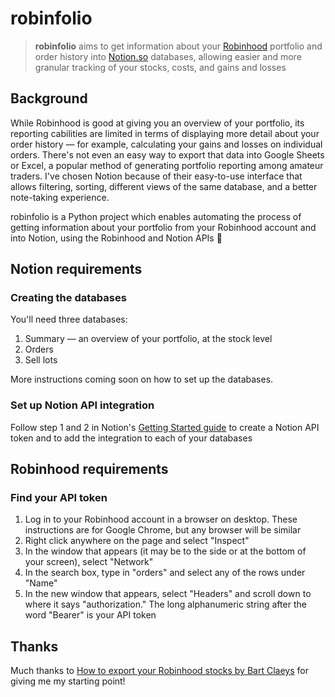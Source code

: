 # robinfolio

> **robinfolio** aims to get information about your [Robinhood](https://robinhood.com/) portfolio and order history into [Notion.so](https://notion.so) databases, allowing easier and more granular tracking of your stocks, costs, and gains and losses

## Background
While Robinhood is good at giving you an overview of your portfolio, its reporting cabilities are limited in terms of displaying more detail about your order history — for example, calculating your gains and losses on individual orders. There's not even an easy way to export that data into Google Sheets or Excel, a popular method of generating portfolio reporting among amateur traders. I've chosen Notion because of their easy-to-use interface that allows filtering, sorting, different views of the same database, and a better note-taking experience. 

robinfolio is a Python project which enables automating the process of getting information about your portfolio from your Robinhood account and into Notion, using the Robinhood and Notion APIs :rocket: 

## Notion requirements 
### Creating the databases 
You'll need three databases: 
1. Summary — an overview of your portfolio, at the stock level 
2. Orders 
3. Sell lots 

More instructions coming soon on how to set up the databases. 

### Set up Notion API integration 
Follow step 1 and 2 in Notion's [Getting Started guide](https://developers.notion.com/docs/getting-started#getting-started) to create a Notion API token and to add the integration to each of your databases 

## Robinhood requirements 
### Find your API token 
1. Log in to your Robinhood account in a browser on desktop. These instructions are for Google Chrome, but any browser will be similar
2. Right click anywhere on the page and select "Inspect" 
3. In the window that appears (it may be to the side or at the bottom of your screen), select "Network" 
4. In the search box, type in "orders" and select any of the rows under "Name" 
5. In the new window that appears, select "Headers" and scroll down to where it says "authorization." The long alphanumeric string after the word "Bearer" is your API token

## Thanks 
Much thanks to [How to export your Robinhood stocks by Bart Claeys](https://medium.com/@bartclaeys/how-to-export-your-robinhood-stocks-fc8245b3d118) for giving me my starting point! 